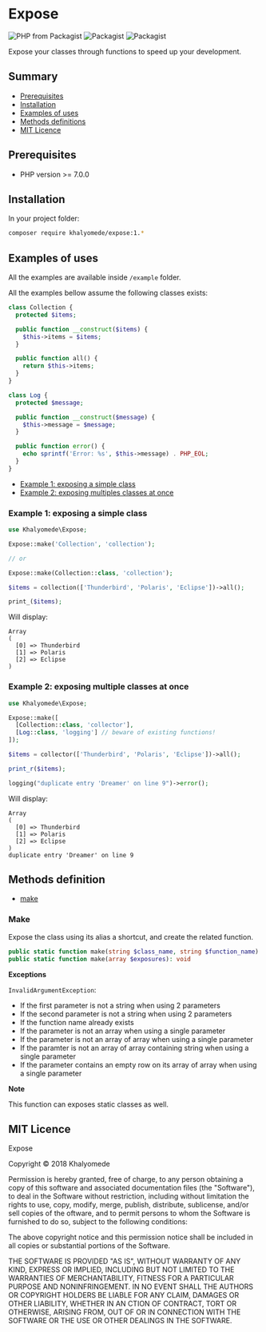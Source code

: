# Expose

![PHP from Packagist](https://img.shields.io/packagist/php-v/khalyomede/expose.svg)
![Packagist](https://img.shields.io/packagist/v/khalyomede/expose.svg)
![Packagist](https://img.shields.io/packagist/l/khalyomede/expose.svg)

Expose your classes through functions to speed up your development.

## Summary

- [Prerequisites](#prerequisites)
- [Installation](#installation)
- [Examples of uses](#examples-of-uses)
- [Methods definitions](#methods-definitions)
- [MIT Licence](#mit-licence)

## Prerequisites

- PHP version >= 7.0.0

## Installation

In your project folder:

```bash
composer require khalyomede/expose:1.*
```

## Examples of uses

All the examples are available inside `/example` folder.

All the examples bellow assume the following classes exists:

```php
class Collection {
  protected $items;

  public function __construct($items) {
    $this->items = $items;
  }

  public function all() {
    return $this->items;
  }
}

class Log {
  protected $message;

  public function __construct($message) {
    $this->message = $message;
  }

  public function error() {
    echo sprintf('Error: %s', $this->message) . PHP_EOL;
  }
}
```

- [Example 1: exposing a simple class](#example-1-exposing-a-simple-class)
- [Example 2: exposing multiples classes at once](#example-2-exposing-multiple-classes-at-once)

### Example 1: exposing a simple class

```php
use Khalyomede\Expose;

Expose::make('Collection', 'collection');

// or 

Expose::make(Collection::class, 'collection');

$items = collection(['Thunderbird', 'Polaris', 'Eclipse'])->all();

print_($items);
```

Will display:

```
Array 
(
  [0] => Thunderbird
  [1] => Polaris
  [2] => Eclipse
)
```

### Example 2: exposing multiple classes at once

```php
use Khalyomede\Expose;

Expose::make([
  [Collection::class, 'collector'],
  [Log::class, 'logging'] // beware of existing functions!
]);

$items = collector(['Thunderbird', 'Polaris', 'Eclipse'])->all();

print_r($items);

logging("duplicate entry 'Dreamer' on line 9")->error();
```

Will display:

```
Array
(
  [0] => Thunderbird
  [1] => Polaris
  [2] => Eclipse
)
duplicate entry 'Dreamer' on line 9
```

## Methods definition

- [make](#make)

### Make

Expose the class using its alias a shortcut, and create the related function.

```php
public static function make(string $class_name, string $function_name): void
public static function make(array $exposures): void
```

**Exceptions**

`InvalidArgumentException`:

- If the first parameter is not a string when using 2 parameters
- If the second parameter is not a string when using 2 parameters
- If the function name already exists
- If the parameter is not an array when using a single parameter
- If the parameter is not an array of array when using a single parameter
- If the paramter is not an array of array containing string when using a single parameter
- If the parameter contains an empty row on its array of array when using a single parameter

**Note**

This function can exposes static classes as well.

## MIT Licence

Expose

Copyright © 2018 Khalyomede

Permission is hereby granted, free of charge, to any person obtaining a copy of this software and associated documentation files (the "Software"), to deal in the Software without restriction, including without limitation the rights to use, copy, modify, merge, publish, distribute, sublicense, and/or sell copies of the oftware, and to permit persons to whom the Software is furnished to do so, subject to the following conditions:

The above copyright notice and this permission notice shall be included in all copies or substantial portions of the Software.
 
THE SOFTWARE IS PROVIDED "AS IS", WITHOUT WARRANTY OF ANY KIND, EXPRESS OR IMPLIED, INCLUDING BUT NOT LIMITED TO THE WARRANTIES OF MERCHANTABILITY, FITNESS FOR A PARTICULAR PURPOSE AND NONINFRINGEMENT. IN NO EVENT SHALL THE AUTHORS OR COPYRIGHT HOLDERS BE LIABLE FOR ANY CLAIM, DAMAGES OR OTHER LIABILITY, WHETHER IN AN CTION OF CONTRACT, TORT OR OTHERWISE, ARISING FROM, OUT OF OR IN CONNECTION WITH THE SOFTWARE OR THE USE OR OTHER DEALINGS IN THE SOFTWARE.